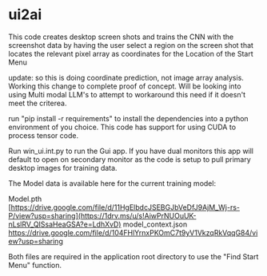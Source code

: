 # ui2ai

This code creates desktop screen shots and trains the CNN with the screenshot data by having the user select a region on the screen shot that locates the relevant pixel array as coordinates for the Location of the Start Menu


update: so this is doing coordinate prediction, not image array analysis. Working this change to complete proof of concept. Will be looking into using Multi modal LLM's to attempt to workaround this need if it doesn't meet the criterea.


run "pip install -r requirements" to install the dependencies into a python environment of you choice.
This code has support for using CUDA to process tensor code.

Run win_ui.int.py to run the Gui app.
If you have dual monitors this app will default to open on secondary monitor as the code is setup to pull primary desktop images for training data.

The Model data is available here for the current training model:

Model.pth [https://drive.google.com/file/d/11HgElbdcJSEBGJbVeDfJ9AjM_Wj-rs-P/view?usp=sharing](https://1drv.ms/u/s!AiwPrNUOuUK-nLslRV_QISsaHeaGSA?e=LdhXvD)
model_context.json https://drive.google.com/file/d/104FHlYrnxPKOmC7t9yV1VkzqRkVqqG84/view?usp=sharing

Both files are required in the application root directory to use the "Find Start Menu" function.
